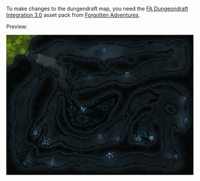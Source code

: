 To make changes to the dungendraft map, you need the [FA Dungeondraft Integration 3.0](https://www.patreon.com/posts/56375276) asset pack from [Forgotten Adventures](https://www.forgotten-adventures.net/).

Preview:

![crystal cave 40x30 preview](./crystal_cave_40x30_preview.png)